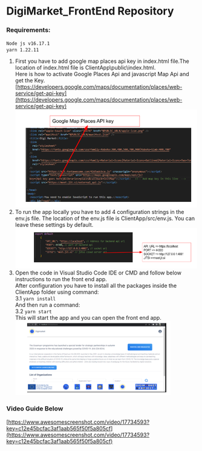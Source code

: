 # DigiMarket_FrontEnd Repository  
### Requirements:  
`Node js v16.17.1`  
`yarn 1.22.11`  
1. First you have to add google map places api key in index.html file.The location of index.html file is ClientApp\public\index.html.  
Here is how to activate Google Places Api and javascript Map Api and get the Key.  
[https://developers.google.com/maps/documentation/places/web-service/get-api-key](https://developers.google.com/maps/documentation/places/web-service/get-api-key)  
![Alt text](./frontend1.PNG)  
2. To run the app locally you have to add 4 configuration strings in the env.js file. The location of the env.js file is ClientApp/src/env.js. You can leave these settings by default.  
![Alt text](frontend2.PNG)  
3. Open the code in Visual Studio Code IDE or CMD and follow below instructions to run the front end app.  
After configuration you have to install all the packages inside the ClientApp folder using command:  
3.1 `yarn install`  
And then run a command:  
3.2 `yarn start`  
This will start the app and you can open the front end app.  
![Alt text](./frontend3.png)  
### Video Guide Below   
[https://www.awesomescreenshot.com/video/17734593?key=c12e45bcfac3af1aab565f50f5a805cf](https://www.awesomescreenshot.com/video/17734593?key=c12e45bcfac3af1aab565f50f5a805cf)
